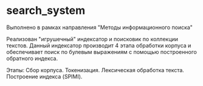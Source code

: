# search_system
Выполнено в рамках направления "Методы информационного поиска"

Реализован "игрушечный" индексатор и поисковик по коллекции текстов. Данный индексатор производит 4 этапа обработки корпуса и обеспечивает поиск по булевым выражениям с помощью построенного обратного индекса.

Этапы:
Сбор корпуса.
Токенизация.
Лексическая обработка текста.
Построение индекса (SPIMI).
